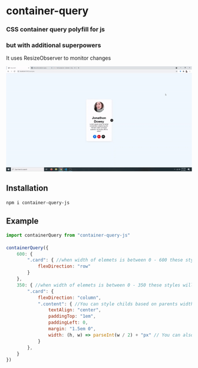 # container-query
### CSS container query polyfill for js
### but with additional superpowers
It uses ResizeObserver to monitor changes

![demo](preview.gif)

## Installation
```npm i container-query-js```

## Example
```js
import containerQuery from "container-query-js"

containerQuery({
    600: {
        ".card": { //when width of elemets is between 0 - 600 these styles will be applies
            flexDirection: "row"
        }
    },
    350: { //when width of elemets is between 0 - 350 these styles will be applies
        ".card": {
            flexDirection: "column",
            ".content": { //You can style childs based on parents width
                textAlign: "center",
                paddingTop: "1em",
                paddingLeft: 0,
                margin: "1.5em 0",
                width: (h, w) => parseInt(w / 2) + "px" // You can also use functions, it will receive height and width of current element
            }
        },
    }
})
```